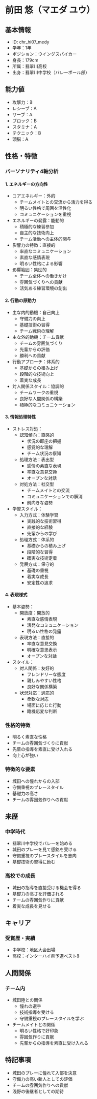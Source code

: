 # 前田 悠（マエダ ユウ）

## 基本情報

- ID: chr_hi07_medy
- 学年：1年
- ポジション：ウイングスパイカー
- 身長：179cm
- 所属：翡翠川高校
- 出身：翡翠川中学校（バレーボール部）

## 能力値

- 攻撃力：B
- レシーブ：A
- サーブ：A
- ブロック：B
- スタミナ：A
- テクニック：B
- 頭脳：A

## 性格・特徴

### パーソナリティ4軸分析

#### 1. エネルギーの方向性

- コアエネルギー：外的
  - チームメイトとの交流から活力を得る
  - 明るい性格で周囲を活性化
  - コミュニケーションを重視
- エネルギーの発露：能動的
  - 積極的な練習参加
  - 自主的な技術向上
  - チーム活動への主体的関与
- 影響力の特徴：直接的
  - 率直なコミュニケーション
  - 素直な感情表現
  - 明るい性格による影響
- 影響範囲：集団的
  - チーム全体への働きかけ
  - 雰囲気づくりへの貢献
  - 活気ある練習環境の創出

#### 2. 行動の原動力

- 主な内的動機：自己向上
  - 守備力の向上
  - 基礎技術の習得
  - チーム戦術の理解
- 主な外的動機：チーム貢献
  - チームの雰囲気づくり
  - 先輩からの評価
  - 勝利への貢献
- 行動アプローチ：体系的
  - 基礎からの積み上げ
  - 段階的な技術向上
  - 着実な成長
- 対人関係スタイル：協調的
  - チームワークの重視
  - 良好な人間関係の構築
  - 積極的なコミュニケーション

#### 3. 情報処理特性

- ストレス対処：
  - 認知傾向：直感的
    - 状況の即座の把握
    - 感覚的な理解
    - チーム状況の察知
  - 処理方法：表出型
    - 感情の素直な表現
    - 率直な意見交換
    - オープンな対話
  - 対処方法：社交型
    - チームメイトとの交流
    - コミュニケーションでの解消
    - 前向きな姿勢
- 学習スタイル：
  - 入力方式：体験学習
    - 実践的な技術習得
    - 直接的な経験
    - 先輩からの学び
  - 処理方式：体系的
    - 基礎からの積み上げ
    - 段階的な習得
    - 確実な技術定着
  - 発展方式：保守的
    - 基礎の重視
    - 着実な成長
    - 安定性の追求

#### 4. 表現様式

- 基本姿勢：
  - 開放度：開放的
    - 素直な感情表現
    - 活発なコミュニケーション
    - 明るい性格の発露
  - 表現方法：直接的
    - 率直な意見交換
    - 明確な意思表示
    - オープンな対話
- スタイル：
  - 対人関係：友好的
    - フレンドリーな態度
    - 親しみやすい性格
    - 良好な関係構築
  - 状況対応：適応的
    - 柔軟な対応
    - 場面に応じた行動
    - 臨機応変な判断

### 性格的特徴

- 明るく素直な性格
- チームの雰囲気づくりに貢献
- 先輩の指導を素直に受け入れる
- 向上心が強い

### 特徴的な要素

- 城田への憧れからの入部
- 守備重視のプレースタイル
- 基礎力の高さ
- チームの雰囲気作りへの貢献

## 来歴

### 中学時代

- 翡翠川中学校でバレーを始める
- 城田のプレーを見て感銘を受ける
- 守備重視のプレースタイルを志向
- 基礎技術の習得に励む

### 高校での成長

- 城田の指導を直接受ける機会を得る
- 基礎力の高さを評価される
- チームの雰囲気作りに貢献
- 着実な成長を見せる

## キャリア

### 受賞歴・実績

- 中学校：地区大会出場
- 高校：インターハイ県予選ベスト8

## 人間関係

### チーム内

- 城田陸との関係
  - 憧れの選手
  - 技術指導を受ける
  - 守備重視のプレースタイルを学ぶ
- チームメイトとの関係
  - 明るい性格で好印象
  - 雰囲気作りに貢献
  - 先輩からの指導を素直に受け入れる

## 特記事項

- 城田のプレーに憧れて入部を決意
- 守備力の高い新人としての評価
- チームの雰囲気作りへの貢献
- 浅野の後継者としての期待
